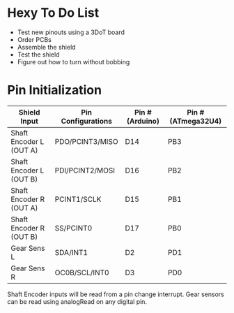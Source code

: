 # Hexy To Do List
- Test new pinouts using a 3DoT board 
- Order PCBs 
- Assemble the shield 
- Test the shield 
- Figure out how to turn without bobbing 

# Pin Initialization
|Shield Input|Pin Configurations|Pin # (Arduino)|Pin # (ATmega32U4)|
|---|---|---|---|
|Shaft Encoder L (OUT A)|PDO/PCINT3/MISO|D14|PB3|
|Shaft Encoder L (OUT B)|PDI/PCINT2/MOSI|D16|PB2|
|Shaft Encoder R (OUT A)|PCINT1/SCLK|D15|PB1|
|Shaft Encoder R (OUT B)|SS/PCINT0|D17|PB0|
|Gear Sens L|SDA/INT1|D2|PD1|
|Gear Sens R|OC0B/SCL/INT0|D3|PD0

Shaft Encoder inputs will be read from a pin change interrupt. Gear sensors can be read using analogRead on any digital pin. 
